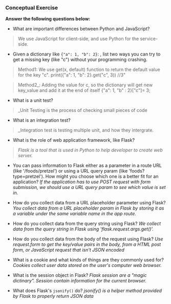 ### Conceptual Exercise ###

__Answer the following questions below:__

* What are important differences between Python and JavaScript?

> We use JavaScript for client-side, and use Python for the service-side.

* Given a dictionary like ``{"a": 1, "b": 2}``: , list two ways you can try to get a missing key (like "c") without your programming crashing.

> Method1: We use get(x, default) function to return the default value for the key "c".
    print({"a": 1, "b": 2}.get("c", 3)) //3"

> Method2_: Adding the value for c, so the dictionary will get new key_value and add it at the end of itself
     {"a": 1, "b" : 2}["c"]= 3;
  
 * What is a unit test? 
>_Unit Testing is the process of checking small pieces of code

* What is an integration test?
>_Integration test is testing multiple unit, and how they intergrate.

* What is the role of web application framework, like Flask?
>_Flask is a tool that is used in Python to help developer to create web server._ 

* You can pass information to Flask either as a parameter in a route URL (like '/foods/pretzel') or using a URL query param (like 'foods?type=pretzel'). How might you choose which one is a better fit for an application?
*If the application has to use POST request with form submission, we should use a URL query param to see which value is set in.*

* How do you collect data from a URL placeholder parameter using Flask?
_You collect data from a URL placeholder param in Flask by storing it as a variable under the same variable name in the app route._

* How do you collect data from the query string using Flask?
*We collect data from the query string in Flask using 'flask.request.args.get()'.*

* How do you collect data from the body of the request using Flask?
*Use request.form to get the key/value pairs in the body, from a HTML post form, or JavaScript request that isn't JSON encoded*

* What is a cookie and what kinds of things are they commonly used for?
*Cookies collect user data stored on the user's computer web browser.*


* What is the session object in Flask?
*Flask session are a "magic dictinary". Session contain information for the current browser.* 

* What does Flask's `jsonify()` do?
*jsonify() is a helper method provided by Flask to properly return JSON data*
